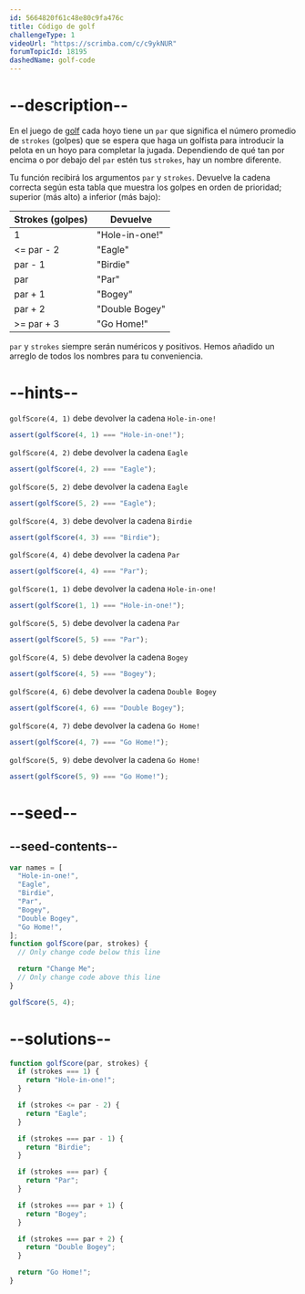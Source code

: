 ```yaml
---
id: 5664820f61c48e80c9fa476c
title: Código de golf
challengeType: 1
videoUrl: "https://scrimba.com/c/c9ykNUR"
forumTopicId: 18195
dashedName: golf-code
---
```


# --description--

En el juego de [golf](https://en.wikipedia.org/wiki/Golf) cada hoyo tiene un `par` que significa el número promedio de `strokes` (golpes) que se espera que haga un golfista para introducir la pelota en un hoyo para completar la jugada. Dependiendo de qué tan por encima o por debajo del `par` estén tus `strokes`, hay un nombre diferente.

Tu función recibirá los argumentos `par` y `strokes`. Devuelve la cadena correcta según esta tabla que muestra los golpes en orden de prioridad; superior (más alto) a inferior (más bajo):

<table class='table table-striped'><thead><tr><th>Strokes (golpes)</th><th>Devuelve</th></tr></thead><tbody><tr><td>1</td><td>"Hole-in-one!"</td></tr><tr><td>&#x3C;= par - 2</td><td>"Eagle"</td></tr><tr><td>par - 1</td><td>"Birdie"</td></tr><tr><td>par</td><td>"Par"</td></tr><tr><td>par + 1</td><td>"Bogey"</td></tr><tr><td>par + 2</td><td>"Double Bogey"</td></tr><tr><td>>= par + 3</td><td>"Go Home!"</td></tr></tbody></table>

`par` y `strokes` siempre serán numéricos y positivos. Hemos añadido un arreglo de todos los nombres para tu conveniencia.

# --hints--

`golfScore(4, 1)` debe devolver la cadena `Hole-in-one!`

```js
assert(golfScore(4, 1) === "Hole-in-one!");
```

`golfScore(4, 2)` debe devolver la cadena `Eagle`

```js
assert(golfScore(4, 2) === "Eagle");
```

`golfScore(5, 2)` debe devolver la cadena `Eagle`

```js
assert(golfScore(5, 2) === "Eagle");
```

`golfScore(4, 3)` debe devolver la cadena `Birdie`

```js
assert(golfScore(4, 3) === "Birdie");
```

`golfScore(4, 4)` debe devolver la cadena `Par`

```js
assert(golfScore(4, 4) === "Par");
```

`golfScore(1, 1)` debe devolver la cadena `Hole-in-one!`

```js
assert(golfScore(1, 1) === "Hole-in-one!");
```

`golfScore(5, 5)` debe devolver la cadena `Par`

```js
assert(golfScore(5, 5) === "Par");
```

`golfScore(4, 5)` debe devolver la cadena `Bogey`

```js
assert(golfScore(4, 5) === "Bogey");
```

`golfScore(4, 6)` debe devolver la cadena `Double Bogey`

```js
assert(golfScore(4, 6) === "Double Bogey");
```

`golfScore(4, 7)` debe devolver la cadena `Go Home!`

```js
assert(golfScore(4, 7) === "Go Home!");
```

`golfScore(5, 9)` debe devolver la cadena `Go Home!`

```js
assert(golfScore(5, 9) === "Go Home!");
```

# --seed--

## --seed-contents--

```js
var names = [
  "Hole-in-one!",
  "Eagle",
  "Birdie",
  "Par",
  "Bogey",
  "Double Bogey",
  "Go Home!",
];
function golfScore(par, strokes) {
  // Only change code below this line

  return "Change Me";
  // Only change code above this line
}

golfScore(5, 4);
```

# --solutions--

```js
function golfScore(par, strokes) {
  if (strokes === 1) {
    return "Hole-in-one!";
  }

  if (strokes <= par - 2) {
    return "Eagle";
  }

  if (strokes === par - 1) {
    return "Birdie";
  }

  if (strokes === par) {
    return "Par";
  }

  if (strokes === par + 1) {
    return "Bogey";
  }

  if (strokes === par + 2) {
    return "Double Bogey";
  }

  return "Go Home!";
}
```
